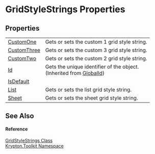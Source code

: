 # GridStyleStrings Properties




## Properties
<table>
<tr>
<td><a href="325c73b9-f861-e2ba-5230-d81587abec8a.md">CustomOne</a></td>
<td>Gets or sets the custom 1 grid style string.</td></tr>
<tr>
<td><a href="61e856a5-f9c0-ebdb-58c8-b4ad1029e9e1.md">CustomThree</a></td>
<td>Gets or sets the custom 3 grid style string.</td></tr>
<tr>
<td><a href="bcf2e9b3-1e72-8585-e5c5-5a9896a172ef.md">CustomTwo</a></td>
<td>Gets or sets the custom 2 grid style string.</td></tr>
<tr>
<td><a href="71a6846f-bfb6-fb58-b361-6b43ae0583a8.md">Id</a></td>
<td>Gets the unique identifier of the object.<br />(Inherited from <a href="9ef2ca3a-e03e-8927-105a-2f9a6fbdf849.md">GlobalId</a>)</td></tr>
<tr>
<td><a href="b505ecf9-c680-2cc3-110a-eea941f3dffb.md">IsDefault</a></td>
<td> </td></tr>
<tr>
<td><a href="dcddb37f-3826-3103-4f02-eba2cb4edbc5.md">List</a></td>
<td>Gets or sets the list grid style string.</td></tr>
<tr>
<td><a href="6bc10713-69d5-a580-5be5-2462ff01713c.md">Sheet</a></td>
<td>Gets or sets the sheet grid style string.</td></tr>
</table>

## See Also


#### Reference
<a href="0076a617-f7f2-a916-844b-f1402b1e4635.md">GridStyleStrings Class</a>  
<a href="79d2eac2-21f4-54ff-7552-b20c33c30600.md">Krypton.Toolkit Namespace</a>  
